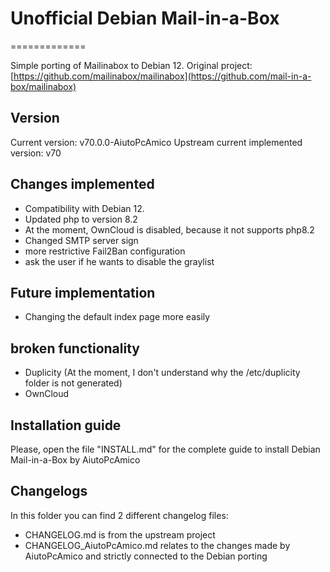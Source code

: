 # Unofficial Debian Mail-in-a-Box

=============

Simple porting of Mailinabox to Debian 12.
Original project: [https://github.com/mailinabox/mailinabox](https://github.com/mail-in-a-box/mailinabox)

## Version

Current version: v70.0.0-AiutoPcAmico
Upstream current implemented version: v70

## Changes implemented

- Compatibility with Debian 12.
- Updated php to version 8.2
- At the moment, OwnCloud is disabled, because it not supports php8.2
- Changed SMTP server sign
- more restrictive Fail2Ban configuration
- ask the user if he wants to disable the graylist

## Future implementation

- Changing the default index page more easily

## broken functionality

- Duplicity (At the moment, I don't understand why the /etc/duplicity folder is not generated)
- OwnCloud

## Installation guide

Please, open the file "INSTALL.md" for the complete guide to install Debian Mail-in-a-Box by AiutoPcAmico

## Changelogs

In this folder you can find 2 different changelog files:

- CHANGELOG.md is from the upstream project
- CHANGELOG_AiutoPcAmico.md relates to the changes made by AiutoPcAmico and strictly connected to the Debian porting
